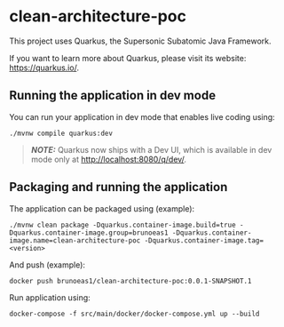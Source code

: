 # clean-architecture-poc

This project uses Quarkus, the Supersonic Subatomic Java Framework.

If you want to learn more about Quarkus, please visit its website: <https://quarkus.io/>.

## Running the application in dev mode

You can run your application in dev mode that enables live coding using:

```shell script
./mvnw compile quarkus:dev
```

> **_NOTE:_**  Quarkus now ships with a Dev UI, which is available in dev mode only at <http://localhost:8080/q/dev/>.

## Packaging and running the application

The application can be packaged using (example):

```shell script
./mvnw clean package -Dquarkus.container-image.build=true -Dquarkus.container-image.group=brunoeas1 -Dquarkus.container-image.name=clean-architecture-poc -Dquarkus.container-image.tag=<version>
```

And push (example):

```shell script
docker push brunoeas1/clean-architecture-poc:0.0.1-SNAPSHOT.1
```

Run application using:

```shell script
docker-compose -f src/main/docker/docker-compose.yml up --build
```